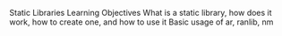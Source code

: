 Static Libraries
	Learning Objectives
		What is a static library, how does it work, how to create one, and how to use it
		Basic usage of ar, ranlib, nm
